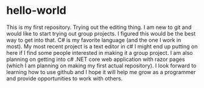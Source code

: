 # hello-world
This is my first repository.
Trying out the editing thing.
I am new to git and would like to start trying out group projects. I figured this would be the best way to get into that.
C# is my favorite language (and the one I work in most). My most recent project is a text editor in c# I might end up putting on here if I find some people interested in making it a group project. I am also planning on getting into c# .NET core web application with razor pages (which I am planning on making my first actual repository). I look forward to learning how to use github and I hope it will help me grow as a programmer and provide opportunities to work with others.

